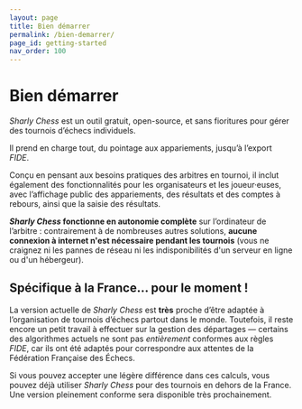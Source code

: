 ```yaml
---
layout: page
title: Bien démarrer
permalink: /bien-demarrer/
page_id: getting-started
nav_order: 100
---
```


# Bien démarrer

_Sharly Chess_ est un outil gratuit, open-source, et sans fioritures pour gérer des tournois d’échecs individuels.

Il prend en charge tout, du pointage aux appariements, jusqu’à l’export _FIDE_.

Conçu en pensant aux besoins pratiques des arbitres en tournoi, il inclut également des fonctionnalités pour les organisateurs et les joueur·euses, avec l’affichage public des appariements, des résultats et des comptes à rebours, ainsi que la saisie des résultats.

**_Sharly Chess_ fonctionne en autonomie complète** sur l’ordinateur de l’arbitre :
contrairement à de nombreuses autres solutions, **aucune connexion à internet n'est nécessaire pendant les tournois**
(vous ne craignez ni les pannes de réseau ni les indisponibilités d'un serveur en ligne ou d'un hébergeur).

## Spécifique à la France… pour le moment !

La version actuelle de _Sharly Chess_ est **très** proche d’être adaptée à l’organisation de tournois d’échecs partout dans le monde.
Toutefois, il reste encore un petit travail à effectuer sur la gestion des départages — certains des algorithmes actuels ne sont pas *entièrement* conformes aux règles _FIDE_, car ils ont été adaptés pour correspondre aux attentes de la Fédération Française des Échecs.

Si vous pouvez accepter une légère différence dans ces calculs, vous pouvez déjà utiliser _Sharly Chess_ pour des tournois en dehors de la France.
Une version pleinement conforme sera disponible très prochainement.

